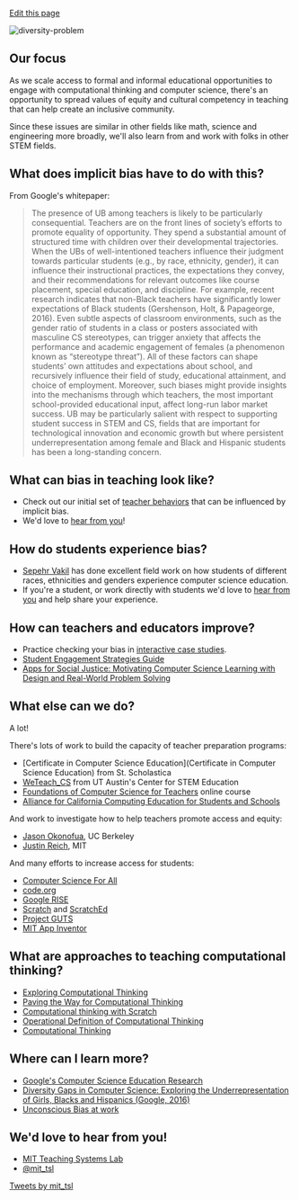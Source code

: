 <a href="{{site.github.repository_url}}/edit/master/README.md">Edit this page</a>

![diversity-problem]({{site.baseurl}}/images/diversity-problem.png)

## Our focus
As we scale access to formal and informal educational opportunities to engage with computational thinking and computer science, there's an opportunity to spread values of equity and cultural competency in teaching that can help create an inclusive community.

Since these issues are similar in other fields like math, science and engineering more broadly, we'll also learn from and work with folks in other STEM fields.

## What does implicit bias have to do with this?
From Google's whitepaper:

> The presence of UB among teachers is likely to be particularly consequential. Teachers are on the front lines of society’s efforts to promote equality of opportunity. They spend a substantial amount of structured time with children over their developmental trajectories. When the UBs of well-intentioned teachers influence their judgment towards particular students (e.g., by race, ethnicity, gender), it can influence their instructional practices, the expectations they convey, and their recommendations for relevant outcomes like course placement, special education, and discipline. For example, recent research indicates that non-Black teachers have significantly lower expectations of Black students (Gershenson, Holt, & Papageorge, 2016). Even subtle aspects of classroom environments, such as the gender ratio of students in a class or posters associated with masculine CS stereotypes, can trigger anxiety that affects the performance and academic engagement of females (a phenomenon known as “stereotype threat”). All of these factors can shape students’ own attitudes and expectations about school, and recursively influence their field of study, educational attainment, and choice of employment. Moreover, such biases might provide insights into the mechanisms through which teachers, the most important school-provided educational input, affect long-run labor market success. UB may be particularly salient with respect to supporting student success in STEM and CS, fields that are important for technological innovation and economic growth but where persistent underrepresentation among female and Black and Hispanic students has been a long-standing concern.

## What can bias in teaching look like?
- Check out our initial set of [teacher behaviors]({{site.baseurl}}/behaviors.html) that can be influenced by implicit bias.
- We'd love to [hear from you](https://twitter.com/mit_tsl)!

## How do students experience bias?
- [Sepehr Vakil](https://education.utexas.edu/faculty/sepehr_vakil) has done excellent field work on how students of different races, ethnicities and genders experience computer science education.
- If you're a student, or work directly with students we'd love to [hear from you](https://twitter.com/mit_tsl) and help share your experience.

## How can teachers and educators improve?
- Practice checking your bias in [interactive case studies]({{site.teachermoments.demo_url}}).
- [Student Engagement Strategies Guide](https://docs.google.com/document/d/12UtpMG-u9qbZe84ZngOYF_ISdkLFdPFzbDw7M7DNdQo/edit)
- [Apps for Social Justice: Motivating Computer Science Learning with Design and Real-World Problem Solving](http://tap2k.org/papers/iti120-vanwart.pdf)

## What else can we do?
A lot!

There's lots of work to build the capacity of teacher preparation programs:

- [Certificate in Computer Science Education](Certificate in Computer Science Education) from St. Scholastica
- [WeTeach_CS](https://www.weteachcs.org/) from UT Austin's Center for STEM Education
- [Foundations of Computer Science for Teachers](https://www.edx.org/course/foundations-computer-science-teachers-utaustinx-ut-wtcs-15-01x) online course
- [Alliance for California Computing Education for Students and Schools](http://access-ca.org/)

And work to investigate how to help teachers promote access and equity:

- [Jason Okonofua](http://www.jokonofua.com/), UC Berkeley
- [Justin Reich](http://www.edtechresearcher.com/), MIT

And many efforts to increase access for students:

- [Computer Science For All](https://www.whitehouse.gov/blog/2016/01/30/computer-science-all)
- [code.org](https://code.org/)
- [Google RISE](https://www.google.com/edu/resources/programs/google-rise-awards/)
- [Scratch](https://scratch.mit.edu/) and [ScratchEd](http://scratched.gse.harvard.edu/)
- [Project GUTS](http://www.projectguts.org/)
- [MIT App Inventor](http://appinventor.mit.edu/)

## What are approaches to teaching computational thinking?
- [Exploring Computational Thinking](https://www.google.com/edu/resources/programs/exploring-computational-thinking/)
- [Paving the Way for Computational Thinking](http://delivery.acm.org/10.1145/1380000/1378713/p25-guzdial.pdf?ip=18.189.109.158&id=1378713&acc=ACTIVE%20SERVICE&key=7777116298C9657D%2EDE5F786C30E1A3B4%2E4D4702B0C3E38B35%2E4D4702B0C3E38B35&CFID=877066529&CFTOKEN=58728478&__acm__=1482273654_ba3c7b5a599771bdfd521898ea0d10d0)
- [Computational thinking with Scratch](http://scratched.gse.harvard.edu/ct/defining.html)
- [Operational Definition of Computational Thinking](http://www.projectguts.org/files/CompThinkingFlyer.pdf)
- [Computational Thinking](http://www.projectguts.org/files/Wing06-ct.pdf)


## Where can I learn more?
- [Google's Computer Science Education Research](https://www.google.com/edu/resources/computerscience/research/)
- [Diversity Gaps in Computer Science: Exploring the Underrepresentation of Girls, Blacks and Hispanics (Google, 2016)](http://services.google.com/fh/files/misc/diversity-gaps-in-computer-science-report.pdf)
- [Unconscious Bias at work](https://rework.withgoogle.com/guides/unbiasing-raise-awareness/steps/watch-unconscious-bias-at-work/)

## We'd love to hear from you!
- [MIT Teaching Systems Lab](http://tsl.mit.edu)
- [@mit_tsl](https://twitter.com/@mit_tsl)

<div class="tweets">
  <a class="twitter-timeline" href="https://twitter.com/mit_tsl">Tweets by mit_tsl</a> <script async src="//platform.twitter.com/widgets.js" charset="utf-8"></script>
</div>